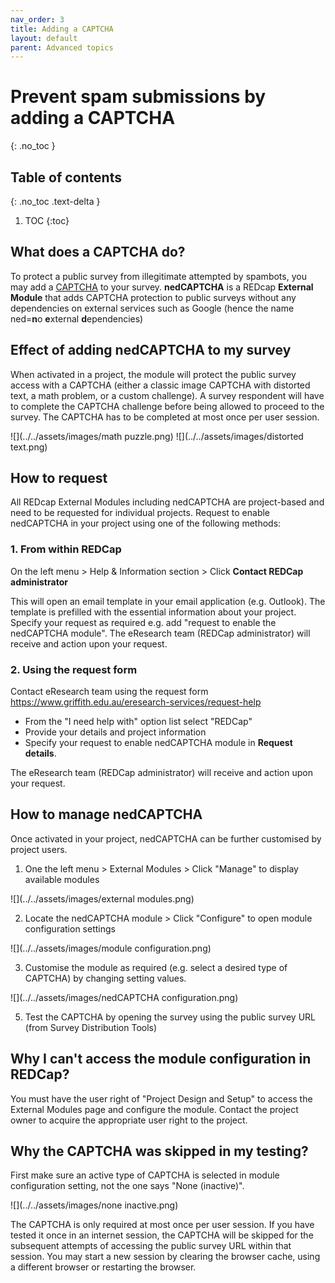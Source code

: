```yaml
---
nav_order: 3
title: Adding a CAPTCHA
layout: default
parent: Advanced topics
---
```


# Prevent spam submissions by adding a CAPTCHA
{: .no_toc }

## Table of contents
{: .no_toc .text-delta }

1. TOC
{:toc}

## What does a CAPTCHA do?

To protect a public survey from illegitimate attempted by spambots, you may add a [CAPTCHA](https://en.wikipedia.org/wiki/CAPTCHA) to your survey. **nedCAPTCHA** is a REDcap **External Module** that adds CAPTCHA protection to public surveys without any dependencies on external services such as Google (hence the name ned=**n**o **e**xternal **d**ependencies)

## Effect of adding nedCAPTCHA to my survey

When activated in a project, the module will protect the public survey access with a CAPTCHA (either a classic image CAPTCHA with distorted text, a math problem, or a custom challenge). A survey respondent will have to complete the CAPTCHA challenge before being allowed to proceed to the survey. The CAPTCHA has to be completed at most once per user session.

![](../../assets/images/math puzzle.png)
![](../../assets/images/distorted text.png)

## How to request

All REDcap External Modules including nedCAPTCHA are project-based and need to be requested for individual projects. Request to enable nedCAPTCHA in your project using one of the following methods:

### 1. From within REDCap

On the left menu > Help & Information section > Click **Contact REDCap administrator**

This will open an email template in your email application (e.g. Outlook). The template is prefilled with the essential information about your project. Specify your request as required e.g. add "request to enable the nedCAPTCHA module". The eResearch team (REDCap administrator) will receive and action upon your request.

### 2. Using the request form

Contact eResearch team using the request form https://www.griffith.edu.au/eresearch-services/request-help
- From the "I need help with" option list select "REDCap"
- Provide your details and project information
- Specify your request to enable nedCAPTCHA module in **Request details**.

The eResearch team (REDCap administrator) will receive and action upon your request.

## How to manage nedCAPTCHA

Once activated in your project, nedCAPTCHA can be further customised by project users.

1. One the left menu > External Modules > Click "Manage" to display available modules 

![](../../assets/images/external modules.png)

2. Locate the nedCAPTCHA module > Click "Configure" to open module configuration settings

![](../../assets/images/module configuration.png)

3. Customise the module as required (e.g. select a desired type of CAPTCHA) by changing setting values. 

![](../../assets/images/nedCAPTCHA configuration.png)

5. Test the CAPTCHA by opening the survey using the public survey URL (from Survey Distribution Tools)

## Why I can't access the module configuration in REDCap?

You must have the user right of "Project Design and Setup" to access the External Modules page and configure the module. Contact the project owner to acquire the appropriate user right to the project.

## Why the CAPTCHA was skipped in my testing?

First make sure an active type of CAPTCHA is selected in module configuration setting, not the one says "None (inactive)".

![](../../assets/images/none inactive.png)

The CAPTCHA is only required at most once per user session. If you have tested it once in an internet session, the CAPTCHA will be skipped for the subsequent attempts of accessing the public survey URL within that session. You may start a new session by clearing the browser cache, using a different browser or restarting the browser.